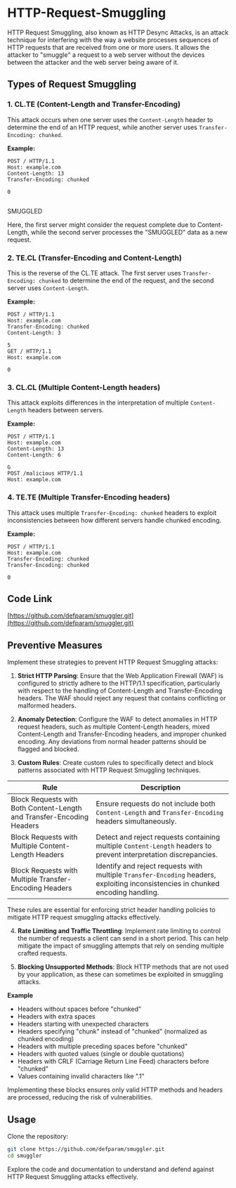 # HTTP-Request-Smuggling

HTTP Request Smuggling, also known as HTTP Desync Attacks, is an attack technique for interfering with the way a website processes sequences of HTTP requests that are received from one or more users. It allows the attacker to "smuggle" a request to a web server without the devices between the attacker and the web server being aware of it. 

## Types of Request Smuggling

### 1. CL.TE (Content-Length and Transfer-Encoding)

This attack occurs when one server uses the `Content-Length` header to determine the end of an HTTP request, while another server uses `Transfer-Encoding: chunked`.

**Example:**
```http
POST / HTTP/1.1
Host: example.com
Content-Length: 13
Transfer-Encoding: chunked

0


```
SMUGGLED

Here, the first server might consider the request complete due to Content-Length, while the second server processes the "SMUGGLED" data as a new request.


### 2. TE.CL (Transfer-Encoding and Content-Length)

This is the reverse of the CL.TE attack. The first server uses `Transfer-Encoding: chunked` to determine the end of the request, and the second server uses `Content-Length`.

**Example:**
```http
POST / HTTP/1.1
Host: example.com
Transfer-Encoding: chunked
Content-Length: 3

5
GET / HTTP/1.1
Host: example.com

0
```

### 3. CL.CL (Multiple Content-Length headers)

This attack exploits differences in the interpretation of multiple `Content-Length` headers between servers.

**Example:**
```http	
POST / HTTP/1.1
Host: example.com
Content-Length: 13
Content-Length: 6

G
POST /malicious HTTP/1.1
Host: example.com
```

### 4. TE.TE (Multiple Transfer-Encoding headers)

This attack uses multiple `Transfer-Encoding: chunked` headers to exploit inconsistencies between how different servers handle chunked encoding.

**Example:**
```http
POST / HTTP/1.1
Host: example.com
Transfer-Encoding: chunked
Transfer-Encoding: chunked

0
```

## Code Link
[https://github.com/defparam/smuggler.git](https://github.com/defparam/smuggler.git)

## Preventive Measures

Implement these strategies to prevent HTTP Request Smuggling attacks:

1. **Strict HTTP Parsing**: Ensure that the Web Application Firewall (WAF) is configured to strictly adhere to the HTTP/1.1 specification, particularly with respect to the handling of Content-Length and Transfer-Encoding headers. The WAF should reject any request that contains conflicting or malformed headers.

2. **Anomaly Detection**: Configure the WAF to detect anomalies in HTTP request headers, such as multiple Content-Length headers, mixed Content-Length and Transfer-Encoding headers, and improper chunked encoding. Any deviations from normal header patterns should be flagged and blocked.

3. **Custom Rules**: Create custom rules to specifically detect and block patterns associated with HTTP Request Smuggling techniques.

| Rule                                              | Description                                                                                   |
|----------------------------------------------------|-----------------------------------------------------------------------------------------------|
| Block Requests with Both Content-Length and Transfer-Encoding Headers | Ensure requests do not include both `Content-Length` and `Transfer-Encoding` headers simultaneously. |
| Block Requests with Multiple Content-Length Headers | Detect and reject requests containing multiple `Content-Length` headers to prevent interpretation discrepancies. |
| Block Requests with Multiple Transfer-Encoding Headers | Identify and reject requests with multiple `Transfer-Encoding` headers, exploiting inconsistencies in chunked encoding handling. |

These rules are essential for enforcing strict header handling policies to mitigate HTTP request smuggling attacks effectively.

4. **Rate Limiting and Traffic Throttling**: Implement rate limiting to control the number of requests a client can send in a short period. This can help mitigate the impact of smuggling attempts that rely on sending multiple crafted requests.

5. **Blocking Unsupported Methods**: Block HTTP methods that are not used by your application, as these can sometimes be exploited in smuggling attacks.

**Example**
- Headers without spaces before "chunked"
- Headers with extra spaces
- Headers starting with unexpected characters
- Headers specifying "chunk" instead of "chunked" (normalized as chunked encoding)
- Headers with multiple preceding spaces before "chunked"
- Headers with quoted values (single or double quotations)
- Headers with CRLF (Carriage Return Line Feed) characters before "chunked"
- Values containing invalid characters like ".1"

Implementing these blocks ensures only valid HTTP methods and headers are processed, reducing the risk of vulnerabilities.

## Usage

Clone the repository:
```bash
git clone https://github.com/defparam/smuggler.git
cd smuggler
```

Explore the code and documentation to understand and defend against HTTP Request Smuggling attacks effectively.
